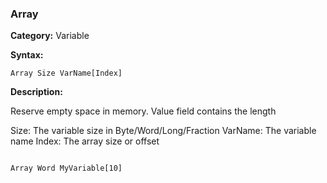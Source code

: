 ### Array

**Category:**
Variable

**Syntax:**

```scorpionengine
Array Size VarName[Index]
```

**Description:**

Reserve empty space in memory. Value field contains the length

Size: The variable size in Byte/Word/Long/Fraction
VarName: The variable name
Index: The array size or offset

```scorpionengine

Array Word MyVariable[10]

```
